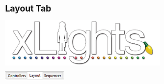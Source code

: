 # Layout Tab

![](../../.gitbook/assets/xlights-logo.png)

![](<../../.gitbook/assets/image (10).png>)
